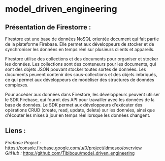 # model_driven_engineering

## Présentation de Firestorre :

Firestore est une base de données NoSQL orientée document qui fait partie de la plateforme Firebase. Elle permet aux développeurs de stocker et de synchroniser les données en temps réel sur plusieurs clients et appareils.

Firestore utilise des collections et des documents pour organiser et stocker les données. Les collections sont des conteneurs pour les documents, qui sont des objets JSON pouvant stocker toutes sortes de données. Les documents peuvent contenir des sous-collections et des objets imbriqués, ce qui permet aux développeurs de modéliser des structures de données complexes.

Pour accéder aux données dans Firestore, les développeurs peuvent utiliser le SDK Firebase, qui fournit des API pour travailler avec les données de la base de données. Le SDK permet aux développeurs d'exécuter des opérations CRUD (create, read, update, delete) sur les données, ainsi que d'écouter les mises à jour en temps réel lorsque les données changent.

## Liens :

*Firebase Project :* https://console.firebase.google.com/u/0/project/idmeseo/overview<br>
*GitHub :* https://github.com/Tibibouu/model_driven_engineering<br>